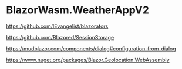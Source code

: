 # BlazorWasm.WeatherAppV2

https://github.com/IEvangelist/blazorators

https://github.com/Blazored/SessionStorage

https://mudblazor.com/components/dialog#configuration-from-dialog

https://www.nuget.org/packages/Blazor.Geolocation.WebAssembly

